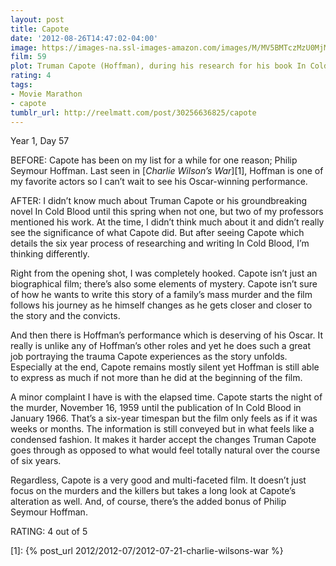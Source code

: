```yaml
---
layout: post
title: Capote
date: '2012-08-26T14:47:02-04:00'
image: https://images-na.ssl-images-amazon.com/images/M/MV5BMTczMzU0MjM1MV5BMl5BanBnXkFtZTcwMjczNzgyNA@@._V1_UX182_CR0,0,182,268_AL_.jpg
film: 59
plot: Truman Capote (Hoffman), during his research for his book In Cold Blood, an account of the murder of a Kansas family, the writer develops a close relationship with Perry Smith, one of the killers.
rating: 4
tags:
- Movie Marathon
- capote
tumblr_url: http://reelmatt.com/post/30256636825/capote
---
```


Year 1, Day 57

BEFORE: Capote has been on my list for a while for one reason; Philip Seymour Hoffman. Last seen in [*Charlie Wilson’s War*][1], Hoffman is one of my favorite actors so I can’t wait to see his Oscar-winning performance.

AFTER: I didn’t know much about Truman Capote or his groundbreaking novel In Cold Blood until this spring when not one, but two of my professors mentioned his work. At the time, I didn’t think much about it and didn’t really see the significance of what Capote did. But after seeing Capote which details the six year process of researching and writing In Cold Blood, I’m thinking differently.

Right from the opening shot, I was completely hooked. Capote isn’t just an biographical film; there’s also some elements of mystery. Capote isn’t sure of how he wants to write this story of a family’s mass murder and the film follows his journey as he himself changes as he gets closer and closer to the story and the convicts.

And then there is Hoffman’s performance which is deserving of his Oscar. It really is unlike any of Hoffman’s other roles and yet he does such a great job portraying the trauma Capote experiences as the story unfolds. Especially at the end, Capote remains mostly silent yet Hoffman is still able to express as much if not more than he did at the beginning of the film.

A minor complaint I have is with the elapsed time. Capote starts the night of the murder, November 16, 1959 until the publication of In Cold Blood in January 1966. That’s a six-year timespan but the film only feels as if it was weeks or months. The information is still conveyed but in what feels like a condensed fashion. It makes it harder accept the changes Truman Capote goes through as opposed to what would feel totally natural over the course of six years.

Regardless, Capote is a very good and multi-faceted film. It doesn’t just focus on the murders and the killers but takes a long look at Capote’s alteration as well. And, of course, there’s the added bonus of Philip Seymour Hoffman.

RATING: 4 out of 5

[1]: {% post_url 2012/2012-07/2012-07-21-charlie-wilsons-war %}
